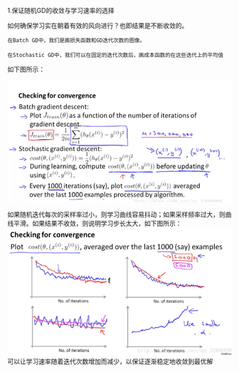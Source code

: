 1.保证随机GD的收敛与学习速率的选择

如何确保学习实在朝着有效的风向进行？也即结果是不断收敛的。

    在Batch GD中，我们是画损失函数和GD迭代次数的图像。

    在Stochastic GD中，我们可以在固定的迭代次数后，画成本函数的在这些迭代上的平均值

如下图所示：

![](/机器学习/images/105.PNG)

如果随机迭代每次的采样率过小，则学习曲线容易抖动；如果采样频率过大，则曲线平滑。如果结果不收敛，则说明学习步长太大，如下图所示：![](/机器学习/images/106.PNG)
可以让学习速率随着迭代次数增加而减少，以保证逐渐稳定地收敛到最优解



